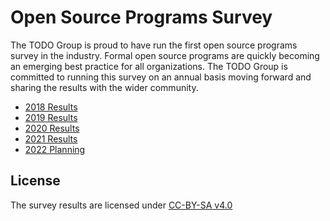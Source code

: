 # Open Source Programs Survey

The TODO Group is proud to have run the first open source programs survey in the industry. Formal open source programs are quickly becoming an emerging best practice for all organizations. The TODO Group is committed to running this survey on an annual basis moving forward and sharing the results with the wider community.

* [2018 Results](https://github.com/todogroup/survey/tree/master/2018)
* [2019 Results](https://github.com/todogroup/survey/tree/master/2019)
* [2020 Results](https://github.com/todogroup/survey/tree/master/2020)
* [2021 Results](https://github.com/todogroup/survey/tree/master/2021)
* [2022 Planning](https://github.com/todogroup/osposurvey/tree/master/2022)

## License

The survey results are licensed under [CC-BY-SA v4.0](https://creativecommons.org/licenses/by-sa/4.0/)
